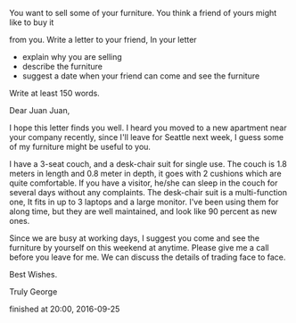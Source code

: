 
You want to sell some of your furniture. You think a friend of yours might like to buy it

from you. Write a letter to your friend, In your letter

* explain why you are selling
* describe the furniture
* suggest a date when your friend can come and see the furniture

Write at least 150 words.


Dear Juan Juan,

I hope this letter finds you well. I heard you moved to a new apartment near your
company recently, since I'll leave for Seattle next week, I guess some of my furniture
might be useful to you.


I have a 3-seat couch, and a desk-chair suit for single use.
The couch is 1.8 meters in length and 0.8 meter in depth, it goes with
2 cushions which are quite comfortable. If you have a visitor, he/she can
sleep in the couch for several days without any complaints. The desk-chair suit is a 
multi-function one, It fits in up to 3 laptops and a large monitor.
I've been using them for along time, but they are well maintained, and look like
90 percent as new ones.

Since we are busy at working days, I suggest you come and see the furniture by yourself 
on this weekend at anytime. Please give me a call before you leave for me.
We can discuss the details of trading face to face.


Best Wishes.

Truly George


finished at 20:00, 2016-09-25